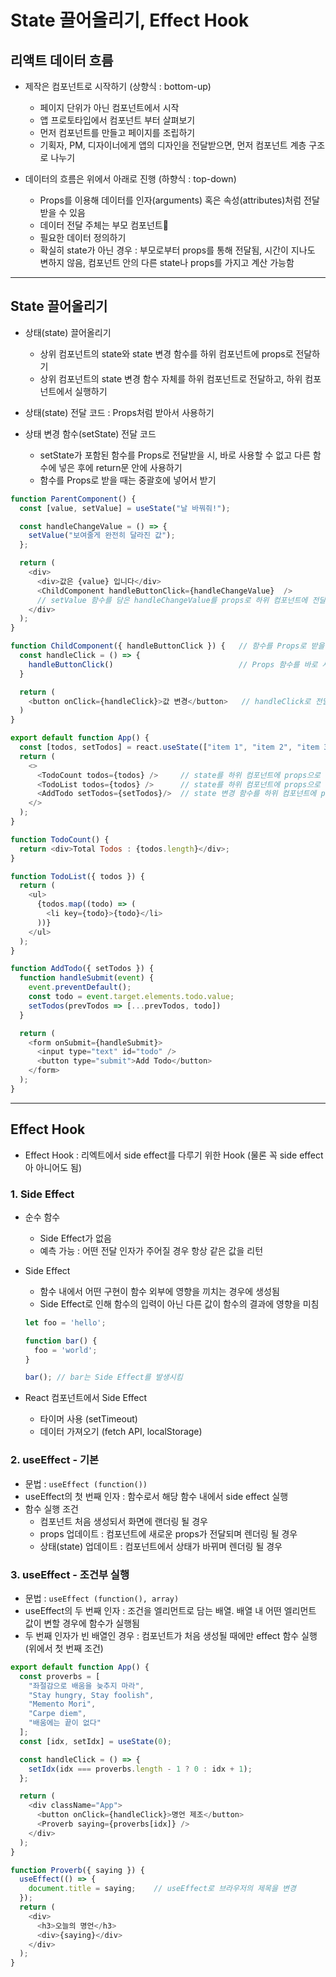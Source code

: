 # State 끌어올리기, Effect Hook

## 리액트 데이터 흐름
- 제작은 컴포넌트로 시작하기 (상향식 : bottom-up)
  - 페이지 단위가 아닌 컴포넌트에서 시작
  - 앱 프로토타입에서 컴포넌트 부터 살펴보기
  - 먼저 컴포넌트를 만들고 페이지를 조립하기
  - 기획자, PM, 디자이너에게 앱의 디자인을 전달받으면, 먼저 컴포넌트 계층 구조로 나누기

- 데이터의 흐름은 위에서 아래로 진행 (하향식 : top-down)
  - Props를 이용해 데이터를 인자(arguments) 혹은 속성(attributes)처럼 전달받을 수 있음
  - 데이터 전달 주체는 부모 컴포넌트
  - 필요한 데이터 정의하기
  - 확실히 state가 아닌 경우 : 부모로부터 props를 통해 전달됨, 시간이 지나도 변하지 않음, 컴포넌트 안의 다른 state나 props를 가지고 계산 가능함

***

## State 끌어올리기

- 상태(state) 끌어올리기
  - 상위 컴포넌트의 state와 state 변경 함수를 하위 컴포넌트에 props로 전달하기
  - 상위 컴포넌트의 state 변경 함수 자체를 하위 컴포넌트로 전달하고, 하위 컴포넌트에서 실행하기

- 상태(state) 전달 코드 : Props처럼 받아서 사용하기

- 상태 변경 함수(setState) 전달 코드
  - setState가 포함된 함수를 Props로 전달받을 시, 바로 사용할 수 없고 다른 함수에 넣은 후에 return문 안에 사용하기
  - 함수를 Props로 받을 때는 중괄호에 넣어서 받기


```js
function ParentComponent() {
  const [value, setValue] = useState("날 바꿔줘!");

  const handleChangeValue = () => {
    setValue("보여줄게 완전히 달라진 값");
  };

  return (
    <div>
      <div>값은 {value} 입니다</div>
      <ChildComponent handleButtonClick={handleChangeValue}  />  
      // setValue 함수를 담은 handleChangeValue를 props로 하위 컴포넌트에 전달하기
    </div>
  );
}

function ChildComponent({ handleButtonClick }) {   // 함수를 Props로 받을 때는 중괄호{} 사용
  const handleClick = () => {
    handleButtonClick()                            // Props 함수를 바로 사용할 수 없어서 다른 함수로 받아주기
  }

  return (
    <button onClick={handleClick}>값 변경</button>   // handleClick로 전달받은 Props 함수를 전달
  )
}
```

```js
export default function App() {
  const [todos, setTodos] = react.useState(["item 1", "item 2", "item 3"]);
  return (
    <>
      <TodoCount todos={todos} />     // state를 하위 컴포넌트에 props으로 전달
      <TodoList todos={todos} />      // state를 하위 컴포넌트에 props으로 전달
      <AddTodo setTodos={setTodos}/>  // state 변경 함수를 하위 컴포넌트에 props으로 전달
    </>
  );
}

function TodoCount() {
  return <div>Total Todos : {todos.length}</div>;
}

function TodoList({ todos }) {
  return (
    <ul>
      {todos.map((todo) => (
        <li key={todo}>{todo}</li>
      ))}
    </ul>
  );
}

function AddTodo({ setTodos }) {
  function handleSubmit(event) {
    event.preventDefault();
    const todo = event.target.elements.todo.value;
    setTodos(prevTodos => [...prevTodos, todo])
  }

  return (
    <form onSubmit={handleSubmit}>
      <input type="text" id="todo" />
      <button type="submit">Add Todo</button>
    </form>
  );
}
```

***

## Effect Hook
- Effect Hook : 리엑트에서 side effect를 다루기 위한 Hook (물론 꼭 side effect아 아니어도 됨)

### 1. Side Effect
- 순수 함수
  - Side Effect가 없음
  - 예측 가능 : 어떤 전달 인자가 주어질 경우 항상 같은 값을 리턴

- Side Effect
  - 함수 내에서 어떤 구현이 함수 외부에 영향을 끼치는 경우에 생성됨
  - Side Effect로 인해 함수의 입력이 아닌 다른 값이 함수의 결과에 영향을 미침
  ```js
  let foo = 'hello';

  function bar() {
    foo = 'world';
  }

  bar(); // bar는 Side Effect를 발생시킴
  ```

- React 컴포넌트에서 Side Effect
  - 타이머 사용 (setTimeout)
  - 데이터 가져오기 (fetch API, localStorage)

### 2. useEffect - 기본
- 문법 : ```useEffect (function())```
- useEffect의 첫 번째 인자 : 함수로서 해당 함수 내에서 side effect 실행
- 함수 실행 조건
  - 컴포넌트 처음 생성되서 화면에 랜더링 될 경우
  - props 업데이트 : 컴포넌트에 새로운 props가 전달되며 렌더링 될 경우
  - 상태(state) 업데이트 : 컴포넌트에서 상태가 바뀌며 렌더링 될 경우

### 3. useEffect - 조건부 실행
- 문법 : ```useEffect (function(), array)```
- useEffect의 두 번째 인자 : 조건을 엘리먼트로 담는 배열. 배열 내 어떤 엘리먼트 값이 변할 경우에 함수가 실행됨
- 두 번째 인자가 빈 배열인 경우 : 컴포넌트가 처음 생성될 때에만 effect 함수 실행 (위에서 첫 번째 조건)

```js
export default function App() {
  const proverbs = [
    "좌절감으로 배움을 늦추지 마라",
    "Stay hungry, Stay foolish",
    "Memento Mori",
    "Carpe diem",
    "배움에는 끝이 없다"
  ];
  const [idx, setIdx] = useState(0);

  const handleClick = () => {
    setIdx(idx === proverbs.length - 1 ? 0 : idx + 1);
  };

  return (
    <div className="App">
      <button onClick={handleClick}>명언 제조</button>
      <Proverb saying={proverbs[idx]} />
    </div>
  );
}

function Proverb({ saying }) {
  useEffect(() => {
    document.title = saying;    // useEffect로 브라우저의 제목을 변경
  });
  return (
    <div>
      <h3>오늘의 명언</h3>
      <div>{saying}</div>
    </div>
  );
}
```